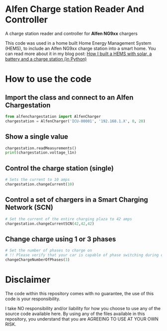 # Alfen Charge station Reader And Controller
A charge station reader and controller for **Alfen NG9xx** chargers 

This code was used in a home built Home Energy Management System (HEMS), to include an Alfen NG9xx charge station into a smart home. You can read more about it in my blog post: [How I built a HEMS with solar, a battery and a charge station (in Python)](https://medium.com/@harmvandenbrink/how-i-built-a-hems-with-solar-a-battery-and-a-charge-station-in-python-d5b51e60fd1c?source=friends_link&sk=f5e9302a02ea29065c3f677ecf1b8ed8)

# How to use the code
## Import the class and connect to an Alfen Chargestation

```python
from alfenchargestation import AlfenCharger
chargestation = AlfenCharger('ICU-00001', '192.168.1.X', 0, 20)

```

## Show a single value

```python
chargestation.readMeasurements()
print(chargestation.voltage_l1n)
```

## Control the charge station (single)

```python
# Sets the current to 10 amps
chargestation.changeCurrent(10)
```

## Control a set of chargers in a Smart Charging Network (SCN)

```python
# Set the current of the entire charging plaza to 42 amps
chargestation.changeCurrentSCN(42,42,42)
```

## Change charge using 1 or 3 phases

```python
# Set the number of phases to charge on
# !! Please verify that your car is capable of phase switching during charging !!
changeChargeNumberOfPhases(3)
```

# Disclaimer

The code within this repository comes with no guarantee, the use of this code is your responsibility.

I take NO responsibility and/or liability for how you choose to use any of the source code available here. By using any of the files available in this repository, you understand that you are AGREEING TO USE AT YOUR OWN RISK.
